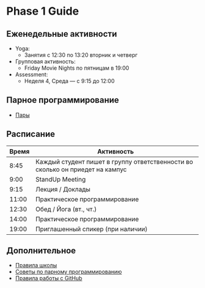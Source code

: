 # Phase 1 Guide

## Еженедельные активности

- Yoga:
  - Занятия с 12:30 по 13:20 вторник и четверг
- Групповая активность:
  - Friday Movie Nights по пятницам в 19:00
- Assessment:
  - Неделя 4, Среда — с 9:15 до 12:00
  
## Парное программирование 

- [Пары](https://elbrus-scheduler.herokuapp.com)
<!-- 
  - [Пары](https://github.com/Elbrus-Bootcamp/phase-1/blob/master/resources/pairs.md)
-->

## Расписание 

Время   | Активность
---     | ---
8:45    | Каждый студент пишет в группу ответственности во сколько он приедет на кампус
9:00    | StandUp Meeting
9:15    | Лекция / Доклады
11:00   | Практическое программирование
12:30   | Обед / Йога (вт., чт.)
14:00   | Практическое программирование 
19:00   | Приглашенный спикер (при наличии)

## Дополнительное 

- [Правила школы](https://github.com/Elbrus-Bootcamp/phase-1/blob/master/resources/rules.md)
- [Советы по парному программированию](https://github.com/Elbrus-Bootcamp/phase-1/blob/master/resources/pair-checkin-tips.md)
- [Правила работы с GitHub](https://github.com/Elbrus-Bootcamp/git-steps)

<!--
- [Student handbook](https://github.com/Elbrus-Bootcamp/phase-1/blob/master/resources/student-handbook.md)
- [Challenge Workflow](https://github.com/Elbrus-Bootcamp/phase-1/blob/master/resources/how_to_work_a_challenge.md)
- [Pair Check-in Tips](https://github.com/Elbrus-Bootcamp/phase-1/blob/master/resources/pair-checkin-tips.md)
-->


